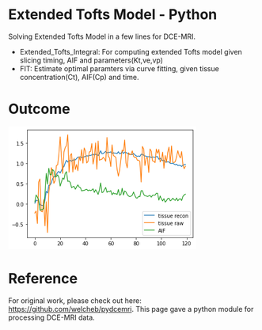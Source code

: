 # Extended Tofts Model - Python
Solving Extended Tofts Model in a few lines for DCE-MRI.
- Extended_Tofts_Integral: For computing extended Tofts model given slicing timing, AIF and parameters(Kt,ve,vp)
- FIT: Estimate optimal paramters via curve fitting, given tissue concentration(Ct), AIF(Cp) and time.

# Outcome
![image](https://github.com/IandRover/Extended_Tofts_Model-Python/blob/master/Outcome.png)


# Reference 
For original work, please check out here: https://github.com/welcheb/pydcemri. This page gave a python module for processing DCE-MRI data.
